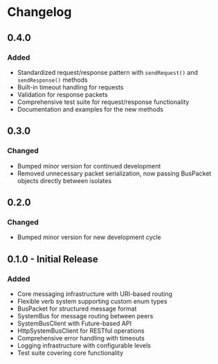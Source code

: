 # Changelog

## 0.4.0

### Added
- Standardized request/response pattern with `sendRequest()` and `sendResponse()` methods
- Built-in timeout handling for requests
- Validation for response packets
- Comprehensive test suite for request/response functionality
- Documentation and examples for the new methods

## 0.3.0

### Changed
- Bumped minor version for continued development
- Removed unnecessary packet serialization, now passing BusPacket objects directly between isolates

## 0.2.0

### Changed
- Bumped minor version for new development cycle

## 0.1.0 - Initial Release

### Added
- Core messaging infrastructure with URI-based routing
- Flexible verb system supporting custom enum types
- BusPacket for structured message format
- SystemBus for message routing between peers
- SystemBusClient with Future-based API
- HttpSystemBusClient for RESTful operations
- Comprehensive error handling with timeouts
- Logging infrastructure with configurable levels
- Test suite covering core functionality

